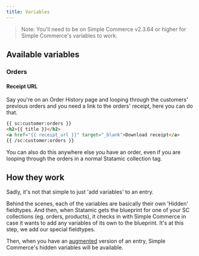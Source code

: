 ```yaml
---
title: Variables
---
```


> Note: You'll need to be on Simple Commerce v2.3.64 or higher for Simple Commerce's variables to work.

## Available variables

### Orders

#### Receipt URL

Say you're on an Order History page and looping through the customers' previous orders and you need a link to the orders' receipt, here you can do that.

```html
{{ sc:customer:orders }}
<h2>{{ title }}</h2>
<a href="{{ receipt_url }}" target="_blank">Download receipt</a>
{{ /sc:customer:orders }}
```

You can also do this anywhere else you have an order, even if you are looping through the orders in a normal Statamic collection tag.

## How they work

Sadly, it's not that simple to just 'add variables' to an entry.

Behind the scenes, each of the variables are basically their own 'Hidden' fieldtypes. And then, when Statamic gets the blueprint for one of your SC collections (eg. orders, products), it checks in with Simple Commerce in case it wants to add any variables of its own to the blueprint. It's at this step, we add our special fieldtypes.

Then, when you have an [augmented](https://statamic.dev/extending/augmentation) version of an entry, Simple Commerce's hidden variables will be available.
